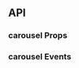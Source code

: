 ## API

### carousel Props

<field-table :data="carouselProps"/>

### carousel Events

<field-table :data="carouselEvents" type="emits"/>

<script setup>
import { ref } from 'vue';

const carouselProps = ref([
  {
    name: 'current (v-model)',
    desc: '当前展示索引',
    type: 'number',
    value: '-',
  },
  {
    name: 'default-current',
    desc: '当前展示索引',
    type: 'number',
    value: '1',
  },
  {
    name: 'auto-play',
    desc: '是否自动循环展示，或者传入 { interval: 自动切换的时间间隔(默认: 3000), hoverToPause: 鼠标悬浮时是否暂停自动切换(默认: true) } 进行高级配置',
    type: 'boolean | CarouselAutoPlayConfig',
    value: 'false',
  },
  {
    name: 'move-speed',
    desc: '幻灯片移动速率(ms)',
    type: 'number',
    value: '500',
  },
  {
    name: 'animation-name',
    desc: '切换动画',
    type: "'slide' | 'fade' | 'card'",
    value: "'slide'",
  },
  {
    name: 'trigger',
    desc: '幻灯片切换触发方式, click/hover 指示器',
    type: "'click' | 'hover'",
    value: "'click'",
  },
  {
    name: 'direction',
    desc: '幻灯片移动方向',
    type: "'horizontal' | 'vertical'",
    value: "'horizontal'",
  },
  {
    name: 'show-arrow',
    desc: '切换箭头显示时机',
    type: "'always' | 'hover' | 'never'",
    value: "'always'",
  },
  {
    name: 'arrow-class',
    desc: '切换箭头样式',
    type: 'string',
    value: "''",
  },
  {
    name: 'indicator-type',
    desc: '指示器类型，可为小方块和小圆点或不显示',
    type: "'line' | 'dot' | 'slider' | 'never'",
    value: "'dot'",
  },
  {
    name: 'indicator-position',
    desc: '指示器位置',
    type: "'bottom' | 'top' | 'left' | 'right' | 'outer'",
    value: "'bottom'",
  },
  {
    name: 'indicator-class',
    desc: '指示器的样式',
    type: 'string',
    value: "''",
  },
  {
    name: 'transition-timing-function',
    desc: '过渡速度曲线, 默认匀速 transition-timing-function',
    type: 'string',
    value: "'cubic-bezier(0.34, 0.69, 0.1, 1)'",
  },
]);

const carouselEvents = ref([
  {
    name: 'change',
    desc: '幻灯片发生切换时的回调函数',
    type: 'index: number, prevIndex: number, isManual: boolean',
  },
]);

</script>
